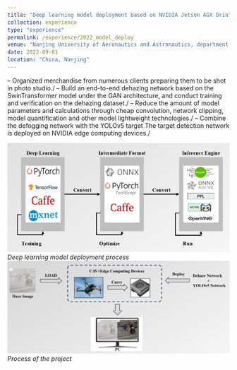 ```yaml
---
title: "Deep learning model deployment based on NVIDIA Jetson AGX Orin"
collection: experience
type: "experience"
permalink: /experience/2022_model_deploy
venue: "Nanjing University of Aeronautics and Astronautics, department of Automation"
date: 2022-09-01
location: "China, Nanjing"
---
```


– Organized merchandise from numerous clients preparing them to be shot in photo studio./
– Build an end-to-end dehazing network based on the SwinTransformer model under the GAN architecture, and conduct training and verification on the dehazing dataset./
– Reduce the amount of model parameters and calculations through cheap convolution, network clipping, model quantification and other model lightweight technologies./
– Combine the defogging network with the YOLOv5 target The target detection network is deployed on NVIDIA edge computing devices./

![onnx_to_tensorrt](../images/onnx_to_tensorrt.png)\
*Deep learning model deployment process*
![model_deploy](../images/model_deploy.png)\
*Process of the project*

